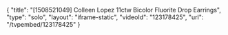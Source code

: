 {
    "title": "[1508521049] Colleen Lopez 11ctw Bicolor Fluorite Drop Earrings",
    "type": "solo",
    "layout": "iframe-static",
    "videoId": "123178425",
    "url": "\/tvpembed\/123178425"
}
